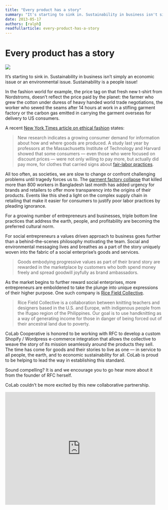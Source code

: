 ```yaml
---
title: "Every product has a story"
summary: "It's starting to sink in. Sustainability in business isn't simply an economic issue or an environmental issue. Sustainability is a people issue!"
date: 2013-05-17
authors: [ralph]
readfullarticle: every-product-has-a-story
---
```


# Every product has a story

<a href="http://ricefield.co/"><img src="/assets/img/blog/2013-05-17.jpg" class="center-element"></a>

It’s starting to sink in. Sustainability in business isn’t simply an economic issue or an environmental issue. Sustainability is a people issue!

In the fashion world for example, the price tag on that fresh new t-shirt from Nordstroms, doesn’t reflect the price paid by the planet: the farmer who grew the cotton under duress of heavy handed world trade negotiations, the worker who sewed the seams after 14 hours at work in a stifling garment factory or the carbon gas emitted in carrying the garment overseas for delivery to US consumers.

A recent [New York Times article on ethical fashion](http://www.google.com/url?q=http%3A%2F%2Fwww.nytimes.com%2F2013%2F05%2F09%2Fbusiness%2Fglobal%2Ffair-trade-movement-extends-to-clothing.html%3Fpagewanted%3D2%26_r%3D0&sa=D&sntz=1&usg=AFQjCNHT7nemK9SDKgVH67Qt96k_hC2KWw) states:

> New research indicates a growing consumer demand for information about how and where goods are produced. A study last year by professors at the Massachusetts Institute of Technology and Harvard showed that some consumers — even those who were focused on discount prices — were not only willing to pay more, but actually did pay more, for clothes that carried signs about [fair-labor practices](http://www.google.com/url?q=http%3A%2F%2Fpapers.ssrn.com%2Fsol3%2Fpapers.cfm%3Fabstract_id%3D2062435%26download%3Dyes&sa=D&sntz=1&usg=AFQjCNHFeXGIJuk2sBo4dMxVhM1CQE1hhQ).

All too often, as societies, we are slow to change or confront challenging problems until tragedy forces us to. The [garment factory collapse](http://www.google.com/url?q=http%3A%2F%2Fnews.yahoo.com%2Fbangladesh-garment-disaster-death-toll-crosses-800-122801761.html&sa=D&sntz=1&usg=AFQjCNGX5CVS1uc-lHyW8qFq_kiYucGs4A) that killed more than 800 workers in Bangladesh last month has added urgency for brands and retailers to offer more transparency into the origins of their products. Events like this shed a light on the complex supply chain in retailing that make it easier for consumers to justify poor labor practices by pleading ignorance.

For a growing number of entrepreneurs and businesses, triple bottom line practices that address the earth, people, and profitability are becoming the preferred cultural norm.

For social entrepreneurs a values driven approach to business goes further than a behind-the-scenes philosophy motivating the team.  Social and environmental messaging lives and breathes as a part of the story uniquely woven into the fabric of a social enterprise’s goods and services.

> Goods embodying progressive values as part of their brand story are rewarded in the marketplace by customers who both spend money freely and spread goodwill joyfully as brand ambassadors.

As the market begins to further reward social enterprises, more entrepreneurs are emboldened to take the plunge into unique expressions of their higher purpose.  One such company is [Rice Field Collective](http://ricefield.co/).

> Rice Field Collective is a collaboration between knitting teachers and designers based in the U.S. and Europe, with indigenous people from the Ifugao region of the Philippines. Our goal is to use handknitting as a way of generating income for those in danger of being forced out of their ancestral land due to poverty.

CoLab Cooperative is honored to be working with RFC to develop a custom Shopify / Wordpress e-commerce integration that allows the collective to weave the story of its mission seamlessly around the products they sell.  The time has come for goods and their stories to live as one &mdash; in service to all people, the earth, and to economic sustainability for all. CoLab is proud to be helping to lead the way in establishing this standard.

Sound compelling? It is and we encourage you to go hear more about it from the founder of RFC herself.

CoLab couldn’t be more excited by this new collaborative partnership.

<iframe frameborder="0" height="360" src="http://www.kickstarter.com/projects/1597899565/ricefield-collective-knit-4-life/widget/video.html" width="480"></iframe>
